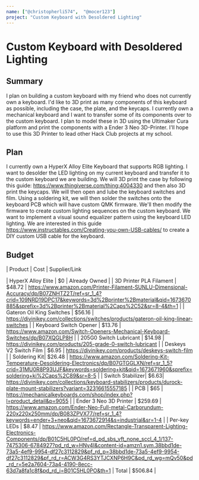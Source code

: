 ```yaml
---
name: ["@christopherli574",  "@mocer123"]
project: "Custom Keyboard with Desoldered Lighting"
---
```


# Custom Keyboard with Desoldered Lighting

## Summary

I plan on building a custom keyboard with my friend who does not currently own a keyboard. I'd like to 3D print as many components
of this keyboard as possible, including the case, the plate, and the keycaps. I currently own a mechanical keyboard and I want to transfer some 
of its components over to the custom keyboard. I plan to model these in 3D using the Ultimaker Cura platform and print the components with a Ender
3 Neo 3D-Printer. I'll hope to use this 3D Printer to lead other Hack Club projects at my school.

## Plan

I currently own a HyperX Alloy Elite Keyboard that supports RGB lighting. I want to desolder the LED lighting on my current keyboard and
transfer it to the custom keyboard we are building. We will 3D print the case by following this guide: https://www.thingiverse.com/thing:4004330
and then also 3D print the keycaps. We will then open and lube the keyboard switches and film. Using a soldering kit, we will then solder the 
switches onto the keyboard PCB which will have custom QMK firmware. We'll then modify the firmware to create custom lighting sequences on the custom keyboard. 
We want to implement a visual sound equalizer pattern using the keyboard LED lighting. We are interested in this guide https://www.instructables.com/Creating-you-own-USB-cables/
to create a DIY custom USB cable for the keyboard.

## Budget

| Product         | Cost | Supplier/Link

| HyperX Alloy Elite | $0 | Already Owned |
| 3D Printer PLA Filament |  $48.72 | https://www.amazon.com/Printer-Filament-SUNLU-Dimensional-Accuracy/dp/B07ZNHTZ2T/ref=sr_1_4?crid=109NRD19DPC17&keywords=3d%2Bprinter%2Bmaterial&qid=1673670885&sprefix=3d%2Bprinter%2Bmaterial%2Caps%2C52&sr=8-4&th=1 |
| Gateron Oil King Switches | $56.16 | https://divinikey.com/collections/switches/products/gateron-oil-king-linear-switches |
| Keyboard Switch Opener | $13.76 | https://www.amazon.com/Switch-Openers-Mechanical-Keyboard-Switches/dp/B07XQGLP8H |
| 205G0 Switch Lubricant | $14.98 | https://divinikey.com/products/205-grade-0-switch-lubricant |
| Deskeys V2 Switch Film | $6.95 | https://divinikey.com/products/deskeys-switch-film |
| Soldering Kit| $26.48 | https://www.amazon.com/Soldering-Kit-Temperature-Desoldering-Electronics/dp/B07GTGGLXN/ref=sr_1_5?crid=31MU0R8P93UJF&keywords=soldering+kit&qid=1673671960&sprefix=soldering+ki%2Caps%2C89&sr=8-5 |
| Switch Stabilizer| $6.63| https://divinikey.com/collections/keyboard-stabilizers/products/durock-plate-mount-stabilizers?variant=32316615557185 |
| PCB | $65 | https://mechanicalkeyboards.com/shop/index.php?l=product_detail&p=9055 |
| Ender 3 Neo 3D Printer | $259.69 | https://www.amazon.com/Ender-Neo-Full-metal-Carborundum-220x220x250mm/dp/B083ZPVX77/ref=sr_1_4?keywords=ender+3+neo&qid=1673672914&s=industrial&sr=1-4 |
| Per-key LEDs | $8.47 | https://www.amazon.com/Rectangle-Transparent-Lighting-Electronics-Components/dp/B01C5HL0PO/ref=d_pd_sbs_vft_none_sccl_4_1/137-7475306-6784927?pd_rd_w=HNy4I&content-id=amzn1.sym.38bbd1de-73a5-4ef9-9954-df27c3112829&pf_rd_p=38bbd1de-73a5-4ef9-9954-df27c3112829&pf_rd_r=ACW3G4RS3YTJCXNP6H9C&pd_rd_wg=mQv50&pd_rd_r=5e2a7604-73a4-4190-8ecc-63d7a8fa1c8f&pd_rd_i=B01C5HL0PO&th=1
| Total | $506.84 |
